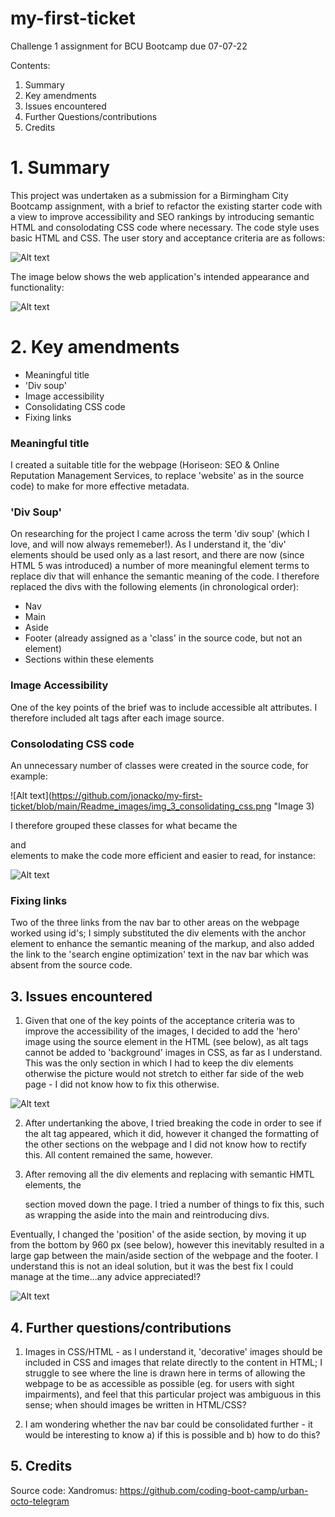 # my-first-ticket
Challenge 1 assignment for BCU Bootcamp due 07-07-22

Contents:

1. Summary
2. Key amendments
3. Issues encountered
4. Further Questions/contributions
5. Credits

# 1. Summary

This project was undertaken as a submission for a Birmingham City Bootcamp assignment, with a brief to refactor the existing starter code with a view to improve accessibility and SEO rankings by introducing semantic HTML and consolodating CSS code where necessary.  The code style uses basic HTML and CSS.  The user story and acceptance criteria are as follows:


![Alt text](https://github.com/jonacko/my-first-ticket/blob/main/Readme_images/img_1_user_acceptance.png?raw=true "Image 1")

The image below shows the web application's intended appearance and functionality:

![Alt text](https://github.com/jonacko/my-first-ticket/blob/main/Readme_images/img_2_appearance_functionality.png "Image 2")

# 2. Key amendments

- Meaningful title
- 'Div soup'
- Image accessibility
- Consolidating CSS code
- Fixing links

### Meaningful title

I created a suitable title for the webpage (Horiseon: SEO & Online Reputation Management Services, to replace 'website' as in the source code) to make for more effective metadata.

### 'Div Soup'

On researching for the project I came across the term 'div soup' (which I love, and will now always rememeber!).  As I understand it, the 'div' elements should be used only as a last resort, and there are now (since HTML 5 was introduced) a number of more meaningful element terms to replace div that will enhance the semantic meaning of the code.  I therefore replaced the divs with the following elements (in chronological order):
- Nav
- Main
- Aside
- Footer (already assigned as a 'class' in the source code, but not an element)
- Sections within these elements

### Image Accessibility

One of the key points of the brief was to include accessible alt attributes.  I therefore included alt tags after each image source.

### Consolodating CSS code

An unnecessary number of classes were created in the source code, for example:

![Alt text](https://github.com/jonacko/my-first-ticket/blob/main/Readme_images/img_3_consolidating_css.png "Image 3)

I therefore grouped these classes for what became the <main> and <aside> elements to make the code more efficient and easier to read, for instance:


![Alt text](https://github.com/jonacko/my-first-ticket/blob/main/Readme_images/img_4_consolidating_css_2.png "Image 4")

### Fixing links

Two of the three links from the nav bar to other areas on the webpage worked using id's; I simply substituted the div elements with the anchor element to enhance the semantic meaning of the markup, and also added the link to the 'search engine optimization' text in the nav bar which was absent from the source code.

## 3. Issues encountered

1. Given that one of the key points of the acceptance criteria was to improve the accessibility of the images, I decided to add the 'hero' image using the source element in the HTML (see below), as alt tags cannot be added to 'background' images in CSS, as far as I understand.  This was the only section in which I had to keep the div elements otherwise the picture would not stretch to either far side of the web page - I did not know how to fix this otherwise.


![Alt text](https://github.com/jonacko/my-first-ticket/blob/main/Readme_images/img_5_hero.png "Image 5")

2. After undertanking the above, I tried breaking the code in order to see if the alt tag appeared, which it did, however it changed the formatting of the other sections on the webpage and I did not know how to rectify this. All content remained the same, however.

3. After removing all the div elements and replacing with semantic HMTL elements, the <aside> section moved down the page.  I tried a number of things to fix this, such as wrapping the aside into the main and reintroducing divs.  

Eventually, I changed the 'position' of the aside section, by moving it up from the bottom by 960 px (see below), however this inevitably resulted in a large gap between the main/aside section of the webpage and the footer.  I understand this is not an ideal solution, but it was the best fix I could manage at the time...any advice appreciated!?

![Alt text](https://github.com/jonacko/my-first-ticket/blob/main/Readme_images/img_6_relative.png "Image 6")


## 4. Further questions/contributions

1. Images in CSS/HTML - as I understand it, 'decorative' images should be included in CSS and images that relate directly to the content in HTML; I struggle to see where the line is drawn here in terms of allowing the webpage to be as accessible as possible (eg. for users with sight impairments), and feel that this particular project was ambiguous in this sense; when should images be written in HTML/CSS?

2. I am wondering whether the nav bar could be consolidated further - it would be interesting to know a) if this is possible and b) how to do this?
 
## 5. Credits

Source code: Xandromus: https://github.com/coding-boot-camp/urban-octo-telegram
